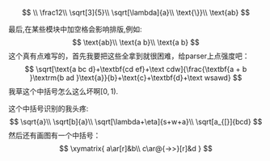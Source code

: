 $$
\\
\frac12\\
\sqrt[3]{5}\\
\sqrt[\lambda]{a}\\
\text{\}}\\
\text{ab}
$$

最后,在某些模块中加空格会影响排版,例如:
$$
\text{ab}\\
\text{a b}\\
\text{a  b}
$$
这个真有点难写的，首先我要把这些全拿到就很困难，给parser上点强度吧：
$$
\sqrt[\text{a bc d}+\textbf{cd ef}+\text cdw]{\frac{\textbf{a + b }\textrm{b  ad  }\text{a}}{b}+\text{c}+\textbf{d}+\text wsawd}
$$
我草这个中括号怎么这么坏啊$[0,1)$.

这个中括号识别的我头疼:
$$
\sqrt{a}\\
\sqrt[b]{a}\\
\sqrt[\lambda+\eta]{s+w+a}\\
\sqrt[a_{[}]{bcd}
$$
然后还有画图有一个中括号：
$$
\xymatrix{
a\ar[r]&b\\
c\ar@{->>}[r]&d
}
$$
